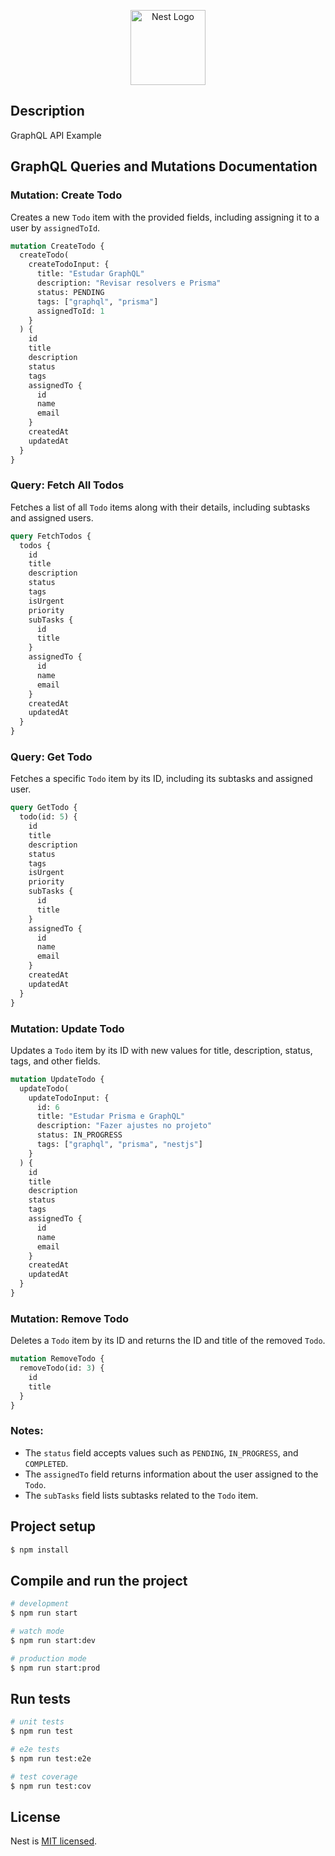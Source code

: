 <p align="center">
  <a href="http://nestjs.com/" target="blank"><img src="https://nestjs.com/img/logo-small.svg" width="120" alt="Nest Logo" /></a>
</p>

## Description

GraphQL API Example

## GraphQL Queries and Mutations Documentation

### Mutation: Create Todo

Creates a new `Todo` item with the provided fields, including assigning it to a user by `assignedToId`.

```graphql
mutation CreateTodo {
  createTodo(
    createTodoInput: {
      title: "Estudar GraphQL"
      description: "Revisar resolvers e Prisma"
      status: PENDING
      tags: ["graphql", "prisma"]
      assignedToId: 1
    }
  ) {
    id
    title
    description
    status
    tags
    assignedTo {
      id
      name
      email
    }
    createdAt
    updatedAt
  }
}
```

### Query: Fetch All Todos

Fetches a list of all `Todo` items along with their details, including subtasks and assigned users.

```graphql
query FetchTodos {
  todos {
    id
    title
    description
    status
    tags
    isUrgent
    priority
    subTasks {
      id
      title
    }
    assignedTo {
      id
      name
      email
    }
    createdAt
    updatedAt
  }
}
```

### Query: Get Todo

Fetches a specific `Todo` item by its ID, including its subtasks and assigned user.

```graphql
query GetTodo {
  todo(id: 5) {
    id
    title
    description
    status
    tags
    isUrgent
    priority
    subTasks {
      id
      title
    }
    assignedTo {
      id
      name
      email
    }
    createdAt
    updatedAt
  }
}
```

### Mutation: Update Todo

Updates a `Todo` item by its ID with new values for title, description, status, tags, and other fields.

```graphql
mutation UpdateTodo {
  updateTodo(
    updateTodoInput: {
      id: 6
      title: "Estudar Prisma e GraphQL"
      description: "Fazer ajustes no projeto"
      status: IN_PROGRESS
      tags: ["graphql", "prisma", "nestjs"]
    }
  ) {
    id
    title
    description
    status
    tags
    assignedTo {
      id
      name
      email
    }
    createdAt
    updatedAt
  }
}
```

### Mutation: Remove Todo

Deletes a `Todo` item by its ID and returns the ID and title of the removed `Todo`.

```graphql
mutation RemoveTodo {
  removeTodo(id: 3) {
    id
    title
  }
}
```

### Notes:

- The `status` field accepts values such as `PENDING`, `IN_PROGRESS`, and `COMPLETED`.
- The `assignedTo` field returns information about the user assigned to the `Todo`.
- The `subTasks` field lists subtasks related to the `Todo` item.

## Project setup

```bash
$ npm install
```

## Compile and run the project

```bash
# development
$ npm run start

# watch mode
$ npm run start:dev

# production mode
$ npm run start:prod
```

## Run tests

```bash
# unit tests
$ npm run test

# e2e tests
$ npm run test:e2e

# test coverage
$ npm run test:cov
```

## License

Nest is [MIT licensed](LICENSE).
